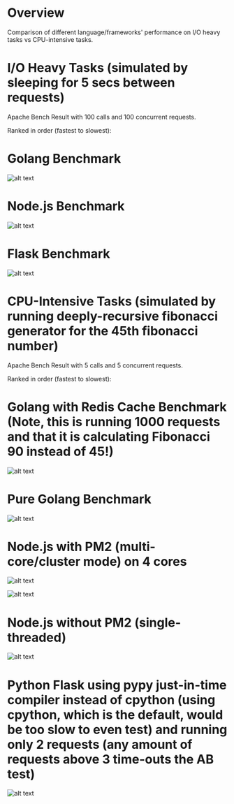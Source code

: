 # Overview

Comparison of different language/frameworks' performance on I/O heavy tasks vs CPU-intensive tasks.

# I/O Heavy Tasks (simulated by sleeping for 5 secs between requests)

Apache Bench Result with 100 calls and 100 concurrent requests.

Ranked in order (fastest to slowest):

# Golang Benchmark

![alt text](https://github.com/YudiTan/concurrency-benchmark/blob/master/ioheavy/golang.png)

# Node.js Benchmark

![alt text](https://github.com/YudiTan/concurrency-benchmark/blob/master/ioheavy/nodejs.png)

# Flask Benchmark

![alt text](https://github.com/YudiTan/concurrency-benchmark/blob/master/ioheavy/flaskpy.png)

# CPU-Intensive Tasks (simulated by running deeply-recursive fibonacci generator for the 45th fibonacci number)

Apache Bench Result with 5 calls and 5 concurrent requests.

Ranked in order (fastest to slowest):

# Golang with Redis Cache Benchmark (Note, this is running 1000 requests and that it is calculating Fibonacci 90 instead of 45!)

![alt text](https://github.com/YudiTan/concurrency-benchmark/blob/master/cpuheavy/redisgo.png)

# Pure Golang Benchmark

![alt text](https://github.com/YudiTan/concurrency-benchmark/blob/master/cpuheavy/goabtest.png)

# Node.js with PM2 (multi-core/cluster mode) on 4 cores

![alt text](https://github.com/YudiTan/concurrency-benchmark/blob/master/cpuheavy/pm2abtest.png)

![alt text](https://github.com/YudiTan/concurrency-benchmark/blob/master/cpuheavy/pm2results.png)

# Node.js without PM2 (single-threaded)

![alt text](https://github.com/YudiTan/concurrency-benchmark/blob/master/cpuheavy/nonpm2results.png)

# Python Flask using pypy just-in-time compiler instead of cpython (using cpython, which is the default, would be too slow to even test) and running only 2 requests (any amount of requests above 3 time-outs the AB test)

![alt text](https://github.com/YudiTan/concurrency-benchmark/blob/master/cpuheavy/pythonabtest.png)
